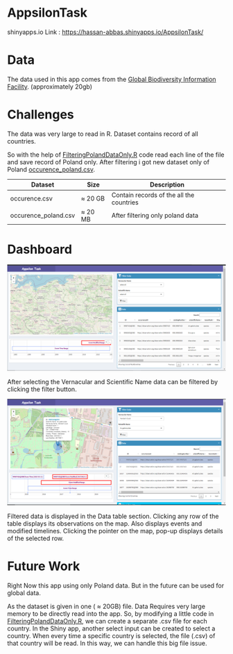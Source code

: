 # AppsilonTask
shinyapps.io Link : https://hassan-abbas.shinyapps.io/AppsilonTask/

# Data 
The data used in this app comes from the [Global Biodiversity Information Facility](https://www.gbif.org/occurrence/search?dataset_key=8a863029-f435-446a-821e-275f4f641165). (approximately 20gb)

# Challenges
The data was very large to read in R. Dataset contains record of all countries.

So with the help of [FilteringPolandDataOnly.R](Preprocessing/FilteringPolandDataOnly.R) code read each line of the file and save record of Poland  only. After filtering i got new dataset only of Poland  [occurence_poland.csv](dataset/occurence_poland.csv).


| Dataset | Size | Description |   
| --- | --- | --- |
| occurence.csv | ≈ 20 GB | Contain records of the all the countries |
| occurence_poland.csv | ≈ 20 MB | After filtering only poland data |

# Dashboard
![Main Dashboard](pics/one.PNG)

After selecting the Vernacular and Scientific Name data can be filtered by clicking the filter button.

![Filtered Data](pics/two.PNG)

Filtered data is displayed in the Data table section. Clicking any row of the table displays its observations on the map. Also displays events and modified timelines.
Clicking the pointer on the map, pop-up displays details of the selected row.

# Future Work
Right Now this app using only Poland data. But in the future can be used for global data.

As the dataset is given in one ( ≈ 20GB) file. Data Requires very large memory to be directly read into the app. So, by modifying a little code in [FilteringPolandDataOnly.R](Preprocessing/FilteringPolandDataOnly.R), we can create a separate .csv file for each country. In the Shiny app, another select input can be created to select a country. When every time a specific country is selected, the file (.csv) of that country will be read. In this way, we can handle this big file issue.
